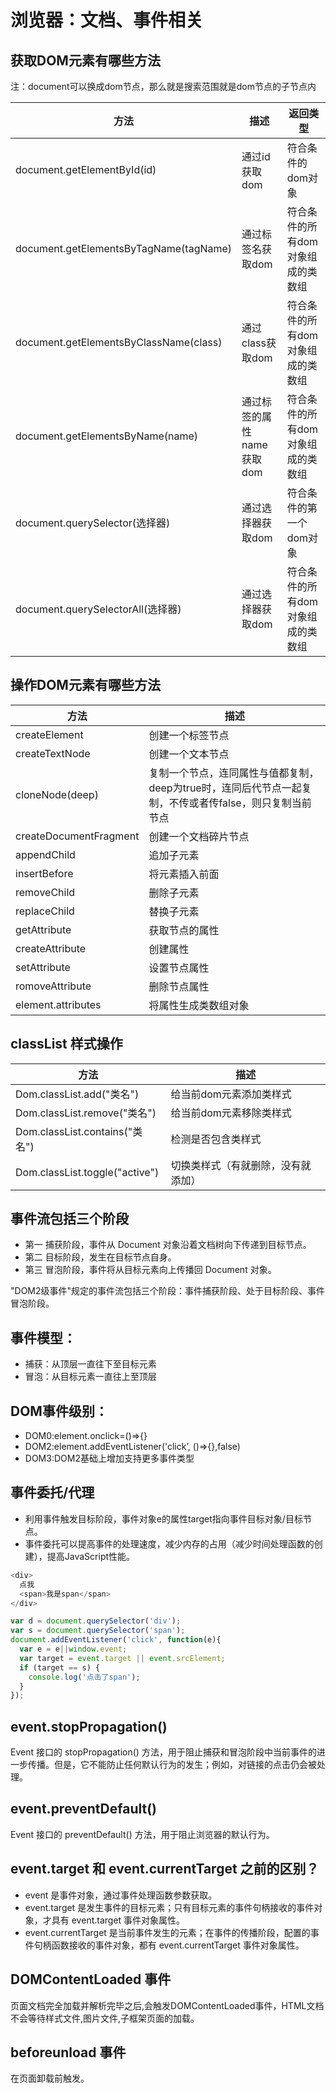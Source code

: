 # 浏览器：文档、事件相关

## 获取DOM元素有哪些方法

注：document可以换成dom节点，那么就是搜索范围就是dom节点的子节点内

| 方法 | 描述 | 返回类型 |
| --- | --- | --- |
| document.getElementById(id) | 通过id获取dom | 符合条件的dom对象 
| document.getElementsByTagName(tagName) | 通过标签名获取dom | 符合条件的所有dom对象组成的类数组 
| document.getElementsByClassName(class) | 通过class获取dom | 符合条件的所有dom对象组成的类数组 
| document.getElementsByName(name) | 通过标签的属性name获取dom | 符合条件的所有dom对象组成的类数组 
| document.querySelector(选择器) | 通过选择器获取dom | 符合条件的第一个dom对象 
| document.querySelectorAll(选择器) | 通过选择器获取dom | 符合条件的所有dom对象组成的类数组

## 操作DOM元素有哪些方法

| 方法 | 描述 |
| --- | --- |
| createElement | 创建一个标签节点 
| createTextNode | 创建一个文本节点 
| cloneNode(deep) | 复制一个节点，连同属性与值都复制，deep为true时，连同后代节点一起复制，不传或者传false，则只复制当前节点 
| createDocumentFragment | 创建一个文档碎片节点 
| appendChild | 追加子元素 
| insertBefore | 将元素插入前面 
| removeChild | 删除子元素 
| replaceChild | 替换子元素 
| getAttribute | 获取节点的属性 
| createAttribute | 创建属性 
| setAttribute | 设置节点属性 
| romoveAttribute | 删除节点属性 
| element.attributes | 将属性生成类数组对象

## classList 样式操作

| 方法 | 描述 |
| --- | --- |
| Dom.classList.add("类名") | 给当前dom元素添加类样式
| Dom.classList.remove("类名") |  给当前dom元素移除类样式
| Dom.classList.contains("类名") | 检测是否包含类样式
| Dom.classList.toggle("active") | 切换类样式（有就删除，没有就添加）

## 事件流包括三个阶段

- 第一 捕获阶段，事件从 Document 对象沿着文档树向下传递到目标节点。
- 第二 目标阶段，发生在目标节点自身。
- 第三 冒泡阶段，事件将从目标元素向上传播回 Document 对象。

"DOM2级事件"规定的事件流包括三个阶段：事件捕获阶段、处于目标阶段、事件冒泡阶段。

## 事件模型：

- 捕获：从顶层一直往下至目标元素
- 冒泡：从目标元素一直往上至顶层

## DOM事件级别：

- DOM0:element.onclick=()=>{}
- DOM2:element.addEventListener('click’, ()=>{},false) 
- DOM3:DOM2基础上增加支持更多事件类型

## 事件委托/代理

- 利用事件触发目标阶段，事件对象e的属性target指向事件目标对象/目标节点。
- 事件委托可以提高事件的处理速度，减少内存的占用（减少时间处理函数的创建），提高JavaScript性能。

```js
<div>
  点我 
  <span>我是span</span>
</div>

var d = document.querySelector('div');
var s = document.querySelector('span');
document.addEventListener('click', function(e){
  var e = e||window.event;  
  var target = event.target || event.srcElement;
  if (target == s) {
    console.log('点击了span');
  }
});
```

## event.stopPropagation()

Event 接口的 stopPropagation() 方法，用于阻止捕获和冒泡阶段中当前事件的进一步传播。但是，它不能防止任何默认行为的发生；例如，对链接的点击仍会被处理。

## event.preventDefault()

Event 接口的 preventDefault() 方法，用于阻止浏览器的默认行为。

## event.target 和 event.currentTarget 之前的区别？

- event 是事件对象，通过事件处理函数参数获取。
- event.target 是发生事件的目标元素；只有目标元素的事件句柄接收的事件对象，才具有 event.target 事件对象属性。
- event.currentTarget 是当前事件发生的元素；在事件的传播阶段，配置的事件句柄函数接收的事件对象，都有 event.currentTarget 事件对象属性。

## DOMContentLoaded 事件

页面文档完全加载并解析完毕之后,会触发DOMContentLoaded事件，HTML文档不会等待样式文件,图片文件,子框架页面的加载。

## beforeunload 事件

在页面卸载前触发。